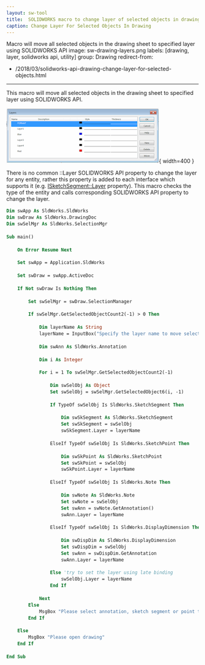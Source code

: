 ```yaml
---
layout: sw-tool
title:  SOLIDWORKS macro to change layer of selected objects in drawing using SOLIDWORKS API
caption: Change Layer For Selected Objects In Drawing
---
```

 Macro will move all selected objects in the drawing sheet to specified layer using SOLIDWORKS API
image: sw-drawing-layers.png
labels: [drawing, layer, solidworks api, utility]
group: Drawing
redirect-from:
  - /2018/03/solidworks-api-drawing-change-layer-for-selected-objects.html
---
This macro will move all selected objects in the drawing sheet to specified layer using SOLIDWORKS API.

![Drawing layers](sw-drawing-layers.png){ width=400 }

There is no common ::Layer SOLIDWORKS API property to change the layer for any entity, rather this property is added to each interface which supports it (e.g. [ISketchSegment::Layer](https://help.solidworks.com/2018/english/api/sldworksapi/solidworks.interop.sldworks~solidworks.interop.sldworks.isketchsegment~layer.html) property). This macro checks the type of the entity and calls corresponding SOLIDWORKS API property to change the layer.

~~~ vb
Dim swApp As SldWorks.SldWorks
Dim swDraw As SldWorks.DrawingDoc
Dim swSelMgr As SldWorks.SelectionMgr

Sub main()
    
    On Error Resume Next
    
    Set swApp = Application.SldWorks
    
    Set swDraw = swApp.ActiveDoc
    
    If Not swDraw Is Nothing Then
        
        Set swSelMgr = swDraw.SelectionManager
        
        If swSelMgr.GetSelectedObjectCount2(-1) > 0 Then
            
            Dim layerName As String
            layerName = InputBox("Specify the layer name to move selected objects to")
            
            Dim swAnn As SldWorks.Annotation
            
            Dim i As Integer
                        
            For i = 1 To swSelMgr.GetSelectedObjectCount2(-1)
                    
                Dim swSelObj As Object
                Set swSelObj = swSelMgr.GetSelectedObject6(i, -1)
                
                If TypeOf swSelObj Is SldWorks.SketchSegment Then
                    
                    Dim swSkSegment As SldWorks.SketchSegment
                    Set swSkSegment = swSelObj
                    swSkSegment.Layer = layerName
                
                ElseIf TypeOf swSelObj Is SldWorks.SketchPoint Then
                    
                    Dim swSkPoint As SldWorks.SketchPoint
                    Set swSkPoint = swSelObj
                    swSkPoint.Layer = layerName
                    
                ElseIf TypeOf swSelObj Is SldWorks.Note Then
                    
                    Dim swNote As SldWorks.Note
                    Set swNote = swSelObj
                    Set swAnn = swNote.GetAnnotation()
                    swAnn.Layer = layerName
                    
                ElseIf TypeOf swSelObj Is SldWorks.DisplayDimension Then
                    
                    Dim swDispDim As SldWorks.DisplayDimension
                    Set swDispDim = swSelObj
                    Set swAnn = swDispDim.GetAnnotation
                    swAnn.Layer = layerName
                    
                Else 'try to set the layer using late binding
                    swSelObj.Layer = layerName
                End If
                    
            Next
        Else
            MsgBox "Please select annotation, sketch segment or point to move to new layer"
        End If
        
    Else
        MsgBox "Please open drawing"
    End If
    
End Sub

~~~


